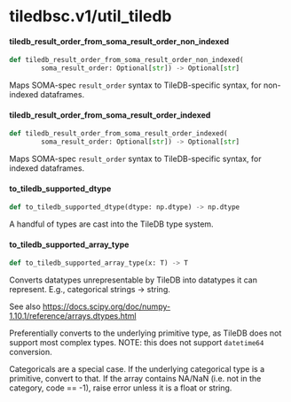 <a id="tiledbsc.v1/util_tiledb"></a>

# tiledbsc.v1/util\_tiledb

<a id="tiledbsc.v1/util_tiledb.tiledb_result_order_from_soma_result_order_non_indexed"></a>

#### tiledb\_result\_order\_from\_soma\_result\_order\_non\_indexed

```python
def tiledb_result_order_from_soma_result_order_non_indexed(
        soma_result_order: Optional[str]) -> Optional[str]
```

Maps SOMA-spec `result_order` syntax to TileDB-specific syntax, for non-indexed dataframes.

<a id="tiledbsc.v1/util_tiledb.tiledb_result_order_from_soma_result_order_indexed"></a>

#### tiledb\_result\_order\_from\_soma\_result\_order\_indexed

```python
def tiledb_result_order_from_soma_result_order_indexed(
        soma_result_order: Optional[str]) -> Optional[str]
```

Maps SOMA-spec `result_order` syntax to TileDB-specific syntax, for indexed dataframes.

<a id="tiledbsc.v1/util_tiledb.to_tiledb_supported_dtype"></a>

#### to\_tiledb\_supported\_dtype

```python
def to_tiledb_supported_dtype(dtype: np.dtype) -> np.dtype
```

A handful of types are cast into the TileDB type system.

<a id="tiledbsc.v1/util_tiledb.to_tiledb_supported_array_type"></a>

#### to\_tiledb\_supported\_array\_type

```python
def to_tiledb_supported_array_type(x: T) -> T
```

Converts datatypes unrepresentable by TileDB into datatypes it can represent.
E.g., categorical strings -> string.

See also https://docs.scipy.org/doc/numpy-1.10.1/reference/arrays.dtypes.html

Preferentially converts to the underlying primitive type, as TileDB does not
support most complex types. NOTE: this does not support `datetime64` conversion.

Categoricals are a special case. If the underlying categorical type is a
primitive, convert to that. If the array contains NA/NaN (i.e. not in the
category, code == -1), raise error unless it is a float or string.

